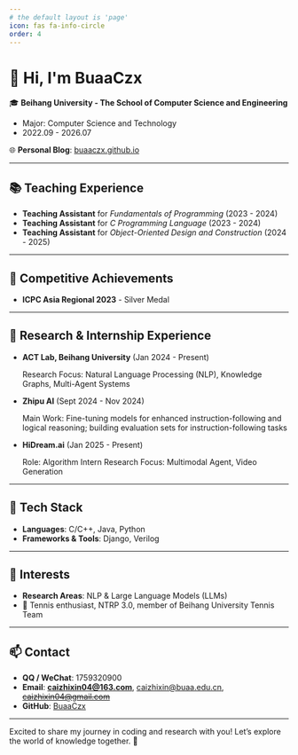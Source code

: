 ```yaml
---
# the default layout is 'page'
icon: fas fa-info-circle
order: 4
---
```


# 👋 Hi, I'm BuaaCzx

🎓 **Beihang University - The School of Computer Science and Engineering**  
- Major: Computer Science and Technology  
- 2022.09 - 2026.07

🌐 **Personal Blog**: [buaaczx.github.io](https://buaaczx.github.io)

---

## 📚 Teaching Experience
- **Teaching Assistant** for *Fundamentals of Programming* (2023 - 2024)
- **Teaching Assistant** for *C Programming Language* (2023 - 2024)
- **Teaching Assistant** for *Object-Oriented Design and Construction* (2024 - 2025)

---

## 🏅 Competitive Achievements
- **ICPC Asia Regional 2023** - Silver Medal

---

## 🔬 Research & Internship Experience
- **ACT Lab, Beihang University** (Jan 2024 - Present) 

  Research Focus: Natural Language Processing (NLP), Knowledge Graphs, Multi-Agent Systems

- **Zhipu AI** (Sept 2024 - Nov 2024) 

  Main Work: Fine-tuning models for enhanced instruction-following and logical reasoning; building evaluation sets for instruction-following tasks
  
- **HiDream.ai** (Jan 2025 - Present)

  Role: Algorithm Intern
  Research Focus: Multimodal Agent, Video Generation

---

## 🔧 Tech Stack
- **Languages**: C/C++, Java, Python
- **Frameworks & Tools**: Django, Verilog

---

## 🌱 Interests
- **Research Areas**: NLP & Large Language Models (LLMs)
- 🎾 Tennis enthusiast, NTRP 3.0, member of Beihang University Tennis Team

---

## 📫 Contact
- **QQ / WeChat**: 1759320900
- **Email**: **caizhixin04@163.com**, caizhixin@buaa.edu.cn, ~~caizhixin04@gmail.com~~
- **GitHub**: [BuaaCzx](https://github.com/BuaaCzx)

---

Excited to share my journey in coding and research with you! Let’s explore the world of knowledge together. 🌌
